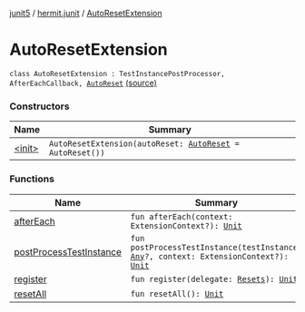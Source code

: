 [junit5](../../index.md) / [hermit.junit](../index.md) / [AutoResetExtension](./index.md)

# AutoResetExtension

`class AutoResetExtension : TestInstancePostProcessor, AfterEachCallback, `[`AutoReset`](../-auto-reset.md) [(source)](https://github.com/RBusarow/AutoReset/tree/master/junit5/src/main/kotlin/autoreset/junit/AutoReset.kt#L37)

### Constructors

| Name | Summary |
|---|---|
| [&lt;init&gt;](-init-.md) | `AutoResetExtension(autoReset: `[`AutoReset`](../-auto-reset.md)` = AutoReset())` |

### Functions

| Name | Summary |
|---|---|
| [afterEach](after-each.md) | `fun afterEach(context: ExtensionContext?): `[`Unit`](https://kotlinlang.org/api/latest/jvm/stdlib/kotlin/-unit/index.html) |
| [postProcessTestInstance](post-process-test-instance.md) | `fun postProcessTestInstance(testInstance: `[`Any`](https://kotlinlang.org/api/latest/jvm/stdlib/kotlin/-any/index.html)`?, context: ExtensionContext?): `[`Unit`](https://kotlinlang.org/api/latest/jvm/stdlib/kotlin/-unit/index.html) |
| [register](register.md) | `fun register(delegate: `[`Resets`](https://rbusarow.github.io/AutoReset/api/autoreset.api/-resets/index.md)`): `[`Unit`](https://kotlinlang.org/api/latest/jvm/stdlib/kotlin/-unit/index.html) |
| [resetAll](reset-all.md) | `fun resetAll(): `[`Unit`](https://kotlinlang.org/api/latest/jvm/stdlib/kotlin/-unit/index.html) |
